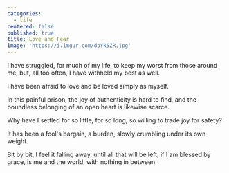 ```yaml
---
categories:
  - life
centered: false
published: true
title: Love and Fear
image: 'https://i.imgur.com/dpYk5ZR.jpg'
---
```

I have struggled,
for much of my life,
to keep my worst
from those around me,
but, all too often,
I have withheld my best
as well.

I have been afraid to love
and be loved
simply as myself.

In this painful prison,
the joy of authenticity
is hard to find,
and the boundless belonging
of an open heart
is likewise scarce.

Why have I settled
for so little,
for so long,
so willing to trade joy 
for safety?

It has been a fool's bargain,
a burden, slowly crumbling
under its own weight.

Bit by bit,
I feel it falling away,
until all that will be left,
if I am blessed by grace,
is me and the world,
with nothing in between.



